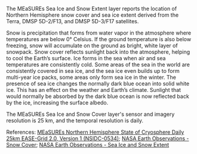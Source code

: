 The MEaSUREs Sea Ice and Snow Extent layer reports the location of Northern Hemisphere snow cover and sea ice extent derived from the Terra, DMSP 5D-2/F13, and DMSP 5D-3/F17 satellites.

Snow is precipitation that forms from water vapor in the atmosphere where temperatures are below 0° Celsius. If the ground temperature is also below freezing, snow will accumulate on the ground as bright, white layer of snowpack. Snow cover reflects sunlight back into the atmosphere, helping to cool the Earth’s surface. Ice forms in the sea when air and sea temperatures are consistently cold. Some areas of the sea in the world are consistently covered in sea ice, and the sea ice even builds up to form multi-year ice packs, some areas only form sea ice in the winter. The presence of sea ice changes the normally dark blue ocean into solid white ice. This has an effect on the weather and Earth’s climate. Sunlight that would normally be absorbed by the dark blue ocean is now reflected back by the ice, increasing the surface albedo.

The MEaSUREs Sea Ice and Snow Cover layer's sensor and imagery resolution is 25 km, and the temporal resolution is daily.

References: [MEaSUREs Northern Hemisphere State of Cryosphere Daily 25km EASE-Grid 2.0, Version 1 (NSIDC-0534)](https://nsidc.org/data/nsidc-0534); [NASA Earth Observations - Snow Cover](https://neo.sci.gsfc.nasa.gov/view.php?datasetId=MOD10C1_M_SNOW); [NASA Earth Observations - Sea Ice and Snow Extent](https://neo.sci.gsfc.nasa.gov/view.php?datasetId=SCSIE_W)
